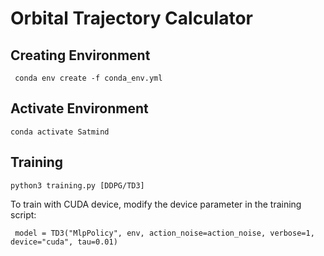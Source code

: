 # Orbital Trajectory Calculator

## Creating Environment
	 conda env create -f conda_env.yml
## Activate Environment
    conda activate Satmind
## Training
    python3 training.py [DDPG/TD3]
To train with CUDA device, modify the device parameter in the training script:

     model = TD3("MlpPolicy", env, action_noise=action_noise, verbose=1, device="cuda", tau=0.01)
